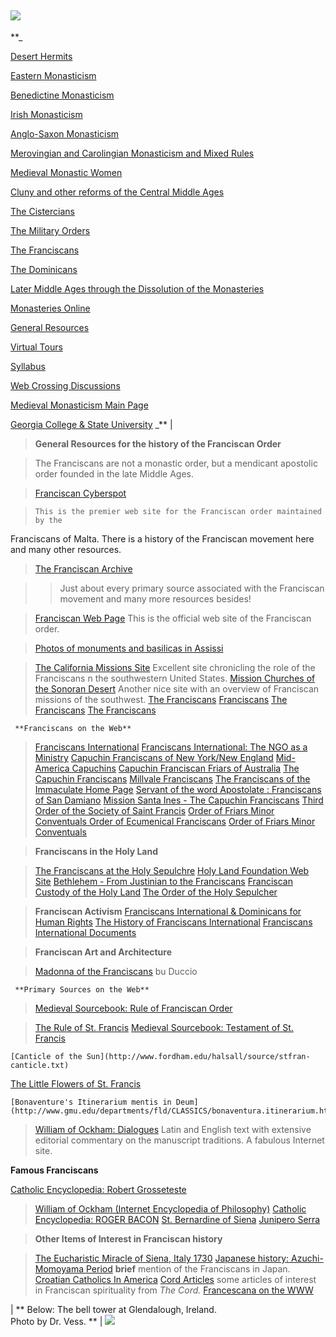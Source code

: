 ![](topper.jpg)  
---  
**_

    

[Desert Hermits](desert.html)

[Eastern Monasticism](eastmon.html)

[Benedictine Monasticism](benmon.html)

[Irish Monasticism](irimon.html)

[Anglo-Saxon Monasticism](angmon.html)

[Merovingian and Carolingian Monasticism and Mixed Rules](mermon.html)

[Medieval Monastic Women](medwomen.html)

[Cluny and other reforms of the Central Middle Ages](medref.html)

[The Cistercians](cist.html)

[The Military Orders](milord.html)

[The Franciscans](franciscan.html)

[The Dominicans](dominican.html)

[Later Middle Ages through the Dissolution of the Monasteries](dssolut.html)

[Monasteries Online](mononline.html)

[General Resources](gensource.html)

[Virtual Tours](tours.html)

[Syllabus](4950s.html)

[Web Crossing Discussions](http://jasmine.gcsu.edu/webx?gcsu)

[Medieval Monasticism Main Page](4950.shtml)

[Georgia College & State University](http://www.gcsu.edu) _** |

> **General Resources for the history of the Franciscan Order**  
>  
>

> The Franciscans are not a monastic order, but a mendicant apostolic order
founded in the late Middle Ages.

>

> [Franciscan Cyberspot ](http://198.62.75.1/www1/ofm/melita.html)

>     This is the premier web site for the Franciscan order maintained by the
Franciscans of Malta. There is a history of the Franciscan movement here and
many other resources.

>

> [The Franciscan Archive](http://home.ici.net/%7Epanther/francis/index2.html)

>

>> Just about every primary source associated with the Franciscan movement and
many more resources besides!

>

> [Franciscan Web Page](http://listserv.american.edu/catholic/franciscan/)
This is the official web site of the Franciscan order.

>

> [Photos of monuments and basilicas in
Assissi](http://www.assind.perugia.it/umbria/assisi/assing.htm)

>

> [The California Missions Site](http://www.californiamissions.com/menu.html)
Excellent site chronicling the role of the Franciscans n the southwestern
United States. [Mission Churches of the Sonoran
Desert](http://dizzy.library.arizona.edu/images/swf/mission.html)     Another
nice site with an overview of Franciscan missions of the southwest. [The
Franciscans](http://listserv.american.edu/catholic/franciscan/intro/index.html)
[Franciscans](http://www.geocities.com/Athens/Aegean/6272/francis.htm) [The
Franciscans](http://hotx.com/sa/tours/missions/franciscan.html) [The
Franciscans](http://fhss.byu.edu/history/courses/ucm/st.francis/franciscans/index.html)  

     **Franciscans on the Web**

> [Franciscans International](http://www.franintl.org/) [Franciscans
International: The NGO as a
Ministry](http://listserv.american.edu/catholic/franciscan/cord/uhler.html)
[Capuchin Franciscans of New York/New England](http://capuchin.org/) [Mid-
America Capuchins](http://www.capuchins.org/) [Capuchin Franciscan Friars of
Australia](http://www.capuchinfriars.org.au/) [The Capuchin
Franciscans](http://www.ktb.net/~bjm/cap/quocalbum.html) [Millvale
Franciscans](http://www.nauticom.net/www/sisters/) [The Franciscans of the
Immaculate Home Page](http://www.immacolata.com/rpaceffi/) [Servant of the
word Apostolate : Franciscans of San Damiano](http://www.megabyteweb.com/fsd/)
[Mission Santa Ines - The Capuchin
Franciscans](http://www.missionsantaines.org/caps.html) [Third Order of the
Society of Saint Francis](http://www.li.net/~kenorian/tssf.htm) [Order of
Friars Minor Conventuals ](http://www.weblifepro.com/vocations/ofm_conv.html)
[Order of Ecumenical Franciscans](http://www.franciscans.com/index.html)
[Order of Friars Minor Conventuals](http://www.franciscans.org/)

>

> **Franciscans in the Holy Land**

>

> [The Franciscans at the Holy
Sepulchre](http://www.christusrex.org/www1/jhs/TSspfran.html) [Holy Land
Foundation Web Site](http://www.d-holliday.com/holyland/default.htm)
[Bethlehem - From Justinian to the
Franciscans](http://www.christusrex.org/www1/ofm-old/TSbtmed.html) [Franciscan
Custody of the Holy Land](http://www.christusrex.org/www1/ofm-old/TSmain.html)
[The Order of the Holy
Sepulcher](http://www.chivalricorders.org/vatican/holysep.htm)

>

> **Franciscan Activism** [Franciscans International & Dominicans for Human
Rights](http://www.fiop.org/) [The History of Franciscans
International](http://listserv.american.edu/catholic/franciscan/cord/grady.html)
[Franciscans International Documents](http://www.franintl.org/fi/docs.html)

>

> **Franciscan Art and Architecture**

>

> [Madonna of the
Franciscans](http://www.kfki.hu/~arthp/html/d/duccio/buoninse/51franci.html)
bu Duccio  

     **Primary Sources on the Web**

> [Medieval Sourcebook: Rule of Franciscan
Order](http://www.fordham.edu/halsall/source/stfran-rule.html)

>

> [ The Rule of St. Francis](http://www.nauticom.net/www/sisters/rule.htm)
[Medieval Sourcebook: Testament of St.
Francis](http://www.fordham.edu/halsall/source/stfran-test.html)

    [Canticle of the Sun](http://www.fordham.edu/halsall/source/stfran-canticle.txt)

[The Little Flowers of St.
Francis](http://ccel.wheaton.edu/u/ugolino/flowers/flow.htm)

    [Bonaventure's Itinerarium mentis in Deum](http://www.gmu.edu/departments/fld/CLASSICS/bonaventura.itinerarium.html)

> [William of Ockham:
Dialogues](http://britac3.britac.ac.uk/pubs/dialogus/ockdial.html) Latin and
English text with extensive editorial commentary on the manuscript traditions.
A fabulous Internet site.

    

**Famous Franciscans**

[Catholic Encyclopedia: Robert
Grosseteste](http://www.knight.org/advent/cathen/07037a.htm)

> [William of Ockham (Internet Encyclopedia of
Philosophy)](http://www.utm.edu/research/iep/o/ockham.htm) [Catholic
Encyclopedia: ROGER BACON](http://www.knight.org/advent/cathen/13111b.htm)
[St. Bernardine of
Siena](http://www.catholic.org/saints/saints/bernardinesiena.html) [Junipero
Serra](http://www3.pbs.org/weta/thewest/wpages/wpgs400/w4serra.htm)

>

> **Other Items of Interest in Franciscan history**

>

> [The Eucharistic Miracle of Siena, Italy
1730](http://www.pitt.edu/~aagst8/mir/siena.html) [Japanese history: Azuchi-
Momoyama Period](http://www.japan-guide.com/e/e2123.html)     **brief**
mention of the Franciscans in Japan. [Croatian Catholics In
America](http://members.aol.com/grbes/eng/catholics.html) [Cord
Articles](http://listserv.american.edu/catholic/franciscan/cord/cord.html)
some articles of interest in Franciscan spirituality from _The Cord._
[](http://members.tripod.com/~BrDavid/devcomprep.htm#_1_80) [Francescana on
the WWW](http://home.ici.net/~panther/francis/links.html)  
  
|  ** Below: The bell tower at Glendalough, Ireland.  
Photo by Dr. Vess. ** |  ![](bottomphatred.jpg)

